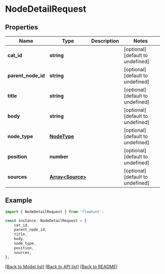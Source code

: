 # NodeDetailRequest


## Properties

Name | Type | Description | Notes
------------ | ------------- | ------------- | -------------
**cat_id** | **string** |  | [optional] [default to undefined]
**parent_node_id** | **string** |  | [optional] [default to undefined]
**title** | **string** |  | [optional] [default to undefined]
**body** | **string** |  | [optional] [default to undefined]
**node_type** | [**NodeType**](NodeType.md) |  | [optional] [default to undefined]
**position** | **number** |  | [optional] [default to undefined]
**sources** | [**Array&lt;Source&gt;**](Source.md) |  | [optional] [default to undefined]

## Example

```typescript
import { NodeDetailRequest } from 'flowhunt';

const instance: NodeDetailRequest = {
    cat_id,
    parent_node_id,
    title,
    body,
    node_type,
    position,
    sources,
};
```

[[Back to Model list]](../README.md#documentation-for-models) [[Back to API list]](../README.md#documentation-for-api-endpoints) [[Back to README]](../README.md)
